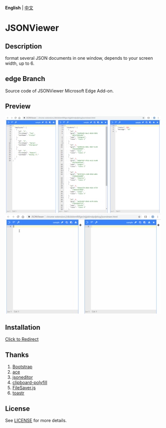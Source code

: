 **English** | [中文](README.zh-cn.md)

# JSONViewer

## Description
format several JSON documents in one window, depends to your screen width, up to 6.

## edge Branch
Source code of JSONViewer Microsoft Edge Add-on.

## Preview
![Preview](/pic/jsonviewer.png)
![Preview](/pic/jsonviewer.gif)

## Installation
[Click to Redirect](https://chrome.google.com/webstore/detail/jsonviewer/khbdpaabobknhhlpglenglkkhdmkfnca)

## Thanks
1. [Bootstrap](https://github.com/twbs/bootstrap)
2. [ace](https://github.com/ajaxorg/ace)
3. [jsoneditor](https://github.com/josdejong/jsoneditor)
4. [clipboard-polyfill](https://github.com/lgarron/clipboard-polyfill)
5. [FileSaver.js](https://github.com/eligrey/FileSaver.js)
6. [toastr](https://github.com/CodeSeven/toastr)

## License
See [LICENSE](LICENSE) for more details.
